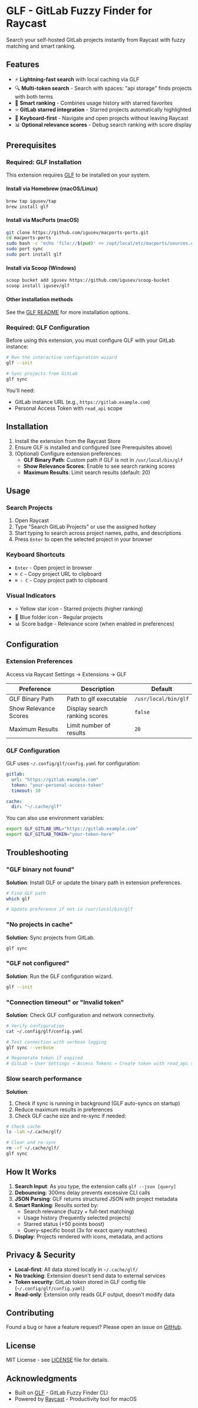 # GLF - GitLab Fuzzy Finder for Raycast

Search your self-hosted GitLab projects instantly from Raycast with fuzzy matching and smart ranking.

## Features

- ⚡ **Lightning-fast search** with local caching via GLF
- 🔍 **Multi-token search** - Search with spaces: "api storage" finds projects with both terms
- 🧠 **Smart ranking** - Combines usage history with starred favorites
- ⭐ **GitLab starred integration** - Starred projects automatically highlighted
- 🎯 **Keyboard-first** - Navigate and open projects without leaving Raycast
- 📊 **Optional relevance scores** - Debug search ranking with score display

## Prerequisites

### Required: GLF Installation

This extension requires [GLF](https://github.com/igusev/glf) to be installed on your system.

#### Install via Homebrew (macOS/Linux)

```bash
brew tap igusev/tap
brew install glf
```

#### Install via MacPorts (macOS)

```bash
git clone https://github.com/igusev/macports-ports.git
cd macports-ports
sudo bash -c "echo 'file://$(pwd)' >> /opt/local/etc/macports/sources.conf"
sudo port sync
sudo port install glf
```

#### Install via Scoop (Windows)

```bash
scoop bucket add igusev https://github.com/igusev/scoop-bucket
scoop install igusev/glf
```

#### Other installation methods

See the [GLF README](https://github.com/igusev/glf#installation) for more installation options.

### Required: GLF Configuration

Before using this extension, you must configure GLF with your GitLab instance:

```bash
# Run the interactive configuration wizard
glf --init

# Sync projects from GitLab
glf sync
```

You'll need:
- GitLab instance URL (e.g., `https://gitlab.example.com`)
- Personal Access Token with `read_api` scope

## Installation

1. Install the extension from the Raycast Store
2. Ensure GLF is installed and configured (see Prerequisites above)
3. (Optional) Configure extension preferences:
   - **GLF Binary Path**: Custom path if GLF is not in `/usr/local/bin/glf`
   - **Show Relevance Scores**: Enable to see search ranking scores
   - **Maximum Results**: Limit search results (default: 20)

## Usage

### Search Projects

1. Open Raycast
2. Type "Search GitLab Projects" or use the assigned hotkey
3. Start typing to search across project names, paths, and descriptions
4. Press `Enter` to open the selected project in your browser

### Keyboard Shortcuts

- `Enter` - Open project in browser
- `⌘ C` - Copy project URL to clipboard
- `⌘ ⇧ C` - Copy project path to clipboard

### Visual Indicators

- ⭐ Yellow star icon - Starred projects (higher ranking)
- 📁 Blue folder icon - Regular projects
- 📊 Score badge - Relevance score (when enabled in preferences)

## Configuration

### Extension Preferences

Access via Raycast Settings → Extensions → GLF

| Preference | Description | Default |
|------------|-------------|---------|
| GLF Binary Path | Path to glf executable | `/usr/local/bin/glf` |
| Show Relevance Scores | Display search ranking scores | `false` |
| Maximum Results | Limit number of results | `20` |

### GLF Configuration

GLF uses `~/.config/glf/config.yaml` for configuration:

```yaml
gitlab:
  url: "https://gitlab.example.com"
  token: "your-personal-access-token"
  timeout: 30

cache:
  dir: "~/.cache/glf"
```

You can also use environment variables:

```bash
export GLF_GITLAB_URL="https://gitlab.example.com"
export GLF_GITLAB_TOKEN="your-token-here"
```

## Troubleshooting

### "GLF binary not found"

**Solution**: Install GLF or update the binary path in extension preferences.

```bash
# Find GLF path
which glf

# Update preference if not in /usr/local/bin/glf
```

### "No projects in cache"

**Solution**: Sync projects from GitLab.

```bash
glf sync
```

### "GLF not configured"

**Solution**: Run the GLF configuration wizard.

```bash
glf --init
```

### "Connection timeout" or "Invalid token"

**Solution**: Check GLF configuration and network connectivity.

```bash
# Verify configuration
cat ~/.config/glf/config.yaml

# Test connection with verbose logging
glf sync --verbose

# Regenerate token if expired
# GitLab → User Settings → Access Tokens → Create token with read_api scope
```

### Slow search performance

**Solution**:
1. Check if sync is running in background (GLF auto-syncs on startup)
2. Reduce maximum results in preferences
3. Check GLF cache size and re-sync if needed:

```bash
# Check cache
ls -lah ~/.cache/glf/

# Clear and re-sync
rm -rf ~/.cache/glf/
glf sync
```

## How It Works

1. **Search Input**: As you type, the extension calls `glf --json [query]`
2. **Debouncing**: 300ms delay prevents excessive CLI calls
3. **JSON Parsing**: GLF returns structured JSON with project metadata
4. **Smart Ranking**: Results sorted by:
   - Search relevance (fuzzy + full-text matching)
   - Usage history (frequently selected projects)
   - Starred status (+50 points boost)
   - Query-specific boost (3x for exact query matches)
5. **Display**: Projects rendered with icons, metadata, and actions

## Privacy & Security

- **Local-first**: All data stored locally in `~/.cache/glf/`
- **No tracking**: Extension doesn't send data to external services
- **Token security**: GitLab token stored in GLF config file (`~/.config/glf/config.yaml`)
- **Read-only**: Extension only reads GLF output, doesn't modify data

## Contributing

Found a bug or have a feature request? Please open an issue on [GitHub](https://github.com/igusev/glf/issues).

## License

MIT License - see [LICENSE](LICENSE) file for details.

## Acknowledgments

- Built on [GLF](https://github.com/igusev/glf) - GitLab Fuzzy Finder CLI
- Powered by [Raycast](https://www.raycast.com/) - Productivity tool for macOS
